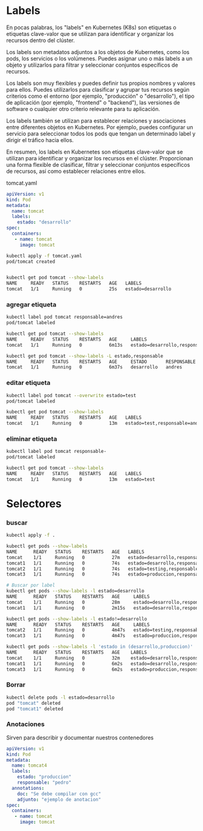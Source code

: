  # Labels
En pocas palabras, los "labels" en Kubernetes (K8s) son etiquetas o etiquetas clave-valor que se utilizan para identificar y organizar los recursos dentro del clúster.

Los labels son metadatos adjuntos a los objetos de Kubernetes, como los pods, los servicios o los volúmenes. Puedes asignar uno o más labels a un objeto y utilizarlos para filtrar y seleccionar conjuntos específicos de recursos.

Los labels son muy flexibles y puedes definir tus propios nombres y valores para ellos. Puedes utilizarlos para clasificar y agrupar tus recursos según criterios como el entorno (por ejemplo, "producción" o "desarrollo"), el tipo de aplicación (por ejemplo, "frontend" o "backend"), las versiones de software o cualquier otro criterio relevante para tu aplicación.

Los labels también se utilizan para establecer relaciones y asociaciones entre diferentes objetos en Kubernetes. Por ejemplo, puedes configurar un servicio para seleccionar todos los pods que tengan un determinado label y dirigir el tráfico hacia ellos.

En resumen, los labels en Kubernetes son etiquetas clave-valor que se utilizan para identificar y organizar los recursos en el clúster. Proporcionan una forma flexible de clasificar, filtrar y seleccionar conjuntos específicos de recursos, así como establecer relaciones entre ellos.

tomcat.yaml
```yaml
apiVersion: v1
kind: Pod
metadata:
  name: tomcat
  labels:
    estado: "desarrollo"
spec:
  containers:
   - name: tomcat
     image: tomcat

```


```sh
kubectl apply -f tomcat.yaml 
pod/tomcat created


kubectl get pod tomcat --show-labels
NAME     READY   STATUS    RESTARTS   AGE   LABELS
tomcat   1/1     Running   0          25s   estado=desarrollo
```

### agregar etiqueta
```sh
kubectl label pod tomcat responsable=andres
pod/tomcat labeled

kubectl get pod tomcat --show-labels
NAME     READY   STATUS    RESTARTS   AGE     LABELS
tomcat   1/1     Running   0          6m13s   estado=desarrollo,responsable=andres

kubectl get pod tomcat --show-labels -L estado,responsable
NAME     READY   STATUS    RESTARTS   AGE     ESTADO       RESPONSABLE   LABELS
tomcat   1/1     Running   0          6m37s   desarrollo   andres        estado=desarrollo,responsable=andres

```

### editar etiqueta
```sh
kubectl label pod tomcat --overwrite estado=test
pod/tomcat labeled

kubectl get pod tomcat --show-labels
NAME     READY   STATUS    RESTARTS   AGE   LABELS
tomcat   1/1     Running   0          13m   estado=test,responsable=andres
```

### eliminar etiqueta
```sh
kubectl label pod tomcat responsable-
pod/tomcat labeled

kubectl get pod tomcat --show-labels
NAME     READY   STATUS    RESTARTS   AGE   LABELS
tomcat   1/1     Running   0          13m   estado=test
```

# Selectores

### buscar
```sh
kubectl apply -f .

kubectl get pods --show-labels
NAME      READY   STATUS    RESTARTS   AGE   LABELS
tomcat    1/1     Running   0          27m   estado=desarrollo,responsable=juan
tomcat1   1/1     Running   0          74s   estado=desarrollo,responsable=juan
tomcat2   1/1     Running   0          74s   estado=testing,responsable=pedro
tomcat3   1/1     Running   0          74s   estado=produccion,responsable=pedro

# Buscar por label
kubectl get pods --show-labels -l estado=desarrollo
NAME      READY   STATUS    RESTARTS   AGE     LABELS
tomcat    1/1     Running   0          28m     estado=desarrollo,responsable=juan
tomcat1   1/1     Running   0          2m15s   estado=desarrollo,responsable=juan

kubectl get pods --show-labels -l estado!=desarrollo
NAME      READY   STATUS    RESTARTS   AGE     LABELS
tomcat2   1/1     Running   0          4m47s   estado=testing,responsable=pedro
tomcat3   1/1     Running   0          4m47s   estado=produccion,responsable=pedro

kubectl get pods --show-labels -l 'estado in (desarrollo,produccion)'
NAME      READY   STATUS    RESTARTS   AGE    LABELS
tomcat    1/1     Running   0          32m    estado=desarrollo,responsable=juan
tomcat1   1/1     Running   0          6m2s   estado=desarrollo,responsable=juan
tomcat3   1/1     Running   0          6m2s   estado=produccion,responsable=pedro
```

### Borrar
```sh
kubectl delete pods -l estado=desarrollo
pod "tomcat" deleted
pod "tomcat1" deleted
```


### Anotaciones
Sirven para describir y documentar nuestros contenedores

```yaml
apiVersion: v1
kind: Pod
metadata:
  name: tomcat4
  labels:
    estado: "produccion"
    responsable: "pedro"
  annotations:
    doc: "Se debe compilar con gcc"
    adjunto: "ejemplo de anotacion"
spec:
  containers:
   - name: tomcat     
     image: tomcat
```